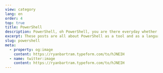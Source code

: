 ```yaml
---
view: category
lang: en
order: 4
top: true
title: PowerShell
description: PowerShell, oh PowerShell, you are there everyday whether it be to copy a file, restart a machine, call an API, tell a joke or completely destorys someones environment (hopefully not the last one). These posts are all about PowerShell as a tool and as a language. Migrating from Windows PowerShell to PowerShell Core is one of the topics covered here.
excerpt: These posts are all about PowerShell as a tool and as a language. Migrating from Windows PowerShell to PowerShell Core is one of the topics covered here
slug: powershell
meta:
  - property: og:image
    content: https://ryanbartram.typeform.com/to/hJNEIH
  - name: twitter:image
    content: https://ryanbartram.typeform.com/to/hJNEIH
---
```

